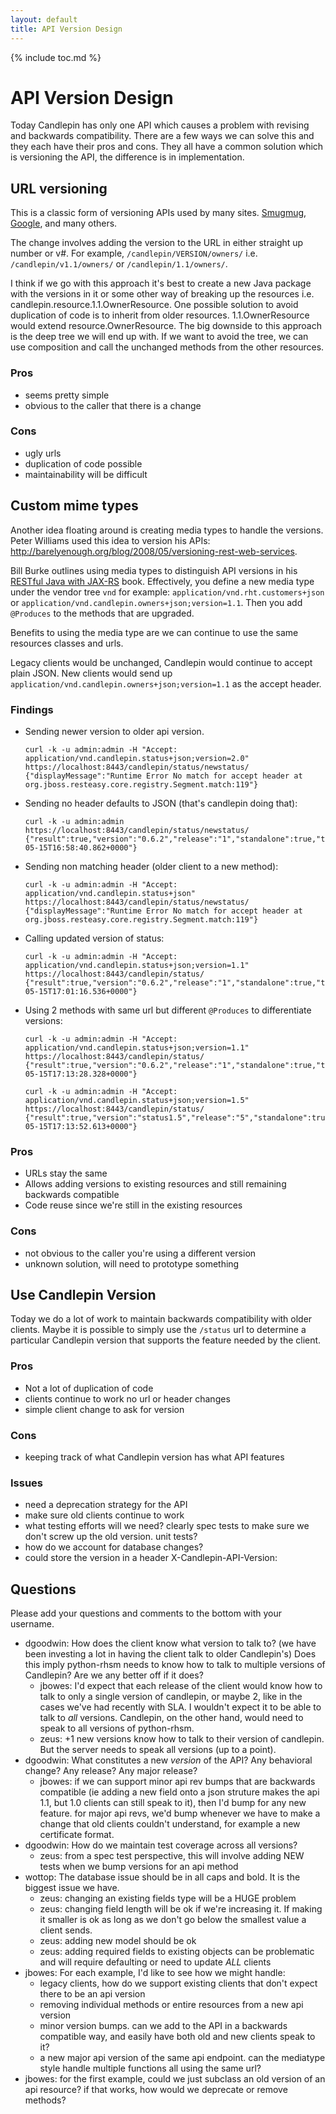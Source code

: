 ```yaml
---
layout: default
title: API Version Design
---
```

{% include toc.md %}

# API Version Design
Today Candlepin has only one API which causes a problem with revising and
backwards compatibility. There are a few ways we can solve this and they each
have their pros and cons. They all have a common solution which is versioning
the API, the difference is in implementation.

## URL versioning
This is a classic form of versioning APIs used by many sites.
[Smugmug](https://wiki.smugmug.net/display/API/API+1.2.2),
[Google](https://developers.google.com/maps/documentation/javascript/basics#Versioning),
and many others.

The change involves adding the version to the URL in either straight up number
or v#. For example, `/candlepin/VERSION/owners/` i.e. `/candlepin/v1.1/owners/`
or `/candlepin/1.1/owners/`. 

I think if we go with this approach it's best to create a new Java package with
the versions in it or some other way of breaking up the resources
i.e. candlepin.resource.1.1.OwnerResource. One possible solution to avoid
duplication of code is to inherit from older resources. 1.1.OwnerResource
would extend resource.OwnerResource. The big downside to this approach is the
deep tree we will end up with. If we want to avoid the tree, we can use
composition and call the unchanged methods from the other resources. 

### Pros
* seems pretty simple
* obvious to the caller that there is a change

### Cons
* ugly urls
* duplication of code possible
* maintainability will be difficult

## Custom mime types

Another idea floating around is creating media types to handle the versions.
Peter Williams used this idea to version his APIs: <http://barelyenough.org/blog/2008/05/versioning-rest-web-services>.

Bill Burke outlines using media types to distinguish API versions in his
[RESTful Java with
JAX-RS](http://www.amazon.com/RESTful-Java-Jax-RS-Animal-Guide/dp/0596158041/ref=sr_1_2?ie=UTF8&qid=1336595002&sr=8-2)
book. Effectively, you define a new media type under the vendor tree `vnd` for
example: `application/vnd.rht.customers+json` or
`application/vnd.candlepin.owners+json;version=1.1`.
Then you add `@Produces` to the methods that are upgraded.

Benefits to using the media type are we can continue to use the same resources classes and urls.

Legacy clients would be unchanged, Candlepin would continue to accept plain
JSON. New clients would send up
`application/vnd.candlepin.owners+json;version=1.1` as the accept header.

### Findings
* Sending newer version to older api version.

  ```
  curl -k -u admin:admin -H "Accept: application/vnd.candlepin.status+json;version=2.0" https://localhost:8443/candlepin/status/newstatus/
  {"displayMessage":"Runtime Error No match for accept header at org.jboss.resteasy.core.registry.Segment.match:119"}
  ```

* Sending no header defaults to JSON (that's candlepin doing that):

  ```
  curl -k -u admin:admin https://localhost:8443/candlepin/status/newstatus/
  {"result":true,"version":"0.6.2","release":"1","standalone":true,"timeUTC":"2012-05-15T16:58:40.862+0000"}
  ```

* Sending non matching header (older client to a new method):

  ```
  curl -k -u admin:admin -H "Accept: application/vnd.candlepin.status+json" https://localhost:8443/candlepin/status/newstatus/
  {"displayMessage":"Runtime Error No match for accept header at org.jboss.resteasy.core.registry.Segment.match:119"}
  ```

* Calling updated version of status:

  ```
  curl -k -u admin:admin -H "Accept: application/vnd.candlepin.status+json;version=1.1" https://localhost:8443/candlepin/status/
  {"result":true,"version":"0.6.2","release":"1","standalone":true,"timeUTC":"2012-05-15T17:01:16.536+0000"}
  ```

* Using 2 methods with same url but different `@Produces` to differentiate versions:

  ```
  curl -k -u admin:admin -H "Accept: application/vnd.candlepin.status+json;version=1.1" https://localhost:8443/candlepin/status/
  {"result":true,"version":"0.6.2","release":"1","standalone":true,"timeUTC":"2012-05-15T17:13:28.328+0000"}
  ```
  
  ```
  curl -k -u admin:admin -H "Accept: application/vnd.candlepin.status+json;version=1.5" https://localhost:8443/candlepin/status/
  {"result":true,"version":"status1.5","release":"5","standalone":true,"timeUTC":"2012-05-15T17:13:52.613+0000"}
  ```

### Pros
* URLs stay the same
* Allows adding versions to existing resources and still remaining backwards compatible
* Code reuse since we're still in the existing resources

### Cons
* not obvious to the caller you're using a different version
* unknown solution, will need to prototype something

## Use Candlepin Version
Today we do a lot of work to maintain backwards compatibility with older
clients. Maybe it is possible to simply use the `/status` url to determine a
particular Candlepin version that supports the feature needed by the client.

### Pros
* Not a lot of duplication of code
* clients continue to work no url or header changes
* simple client change to ask for version

### Cons
* keeping track of what Candlepin version has what API features

### Issues
* need a deprecation strategy for the API
* make sure old clients continue to work
* what testing efforts will we need? clearly spec tests to make sure we don't screw up the old version. unit tests?
* how do we account for database changes?
* could store the version in a header X-Candlepin-API-Version:

## Questions
Please add your questions and comments to the bottom with your username.

 * dgoodwin: How does the client know what version to talk to? (we have been investing a lot in having the client talk to older Candlepin's) Does this imply python-rhsm needs to know how to talk to multiple versions of Candlepin? Are we any better off if it does?
   * jbowes: I'd expect that each release of the client would know how to talk to only a single version of candlepin, or maybe 2, like in the cases we've had recently with SLA. I wouldn't expect 
     it to be able to talk to _all_ versions. Candlepin, on the other hand, would need to speak to all versions of python-rhsm.
   * zeus: +1 new versions know how to talk to their version of candlepin. But the server needs to speak all versions (up to a point).
 * dgoodwin: What constitutes a new *version* of the API? Any behavioral change? Any release? Any major release?
   * jbowes: if we can support minor api rev bumps that are backwards compatible (ie adding a new field onto a json struture makes the api 1.1, but 1.0 clients can still speak to it), then I'd 
     bump for any new feature. for major api revs, we'd bump whenever we have to make a change that old clients couldn't understand, for example a new certificate format.
 * dgoodwin: How do we maintain test coverage across all versions?
   * zeus: from a spec test perspective, this will involve adding NEW tests when we bump versions for an api method
 * wottop: The database issue should be in all caps and bold. It is the biggest issue we have.
   * zeus: changing an existing fields type will be a HUGE problem
   * zeus: changing field length will be ok if we're increasing it. If making it smaller is ok as long as we don't go below the smallest value a client sends.
   * zeus: adding new model should be ok
   * zeus: adding required fields to existing objects can be problematic and will require defaulting or need to update *ALL* clients
 * jbowes: For each example, I'd like to see how we might handle:
   * legacy clients, how do we support existing clients that don't expect there to be an api version
   * removing individual methods or entire resources from a new api version
   * minor version bumps. can we add to the API in a backwards compatible way, and easily have both old and new clients speak to it?
   * a new major api version of the same api endpoint. can the mediatype style handle multiple functions all using the same url?
 * jbowes: for the first example, could we just subclass an old version of an api resource? if that works, how would we deprecate or remove methods?

